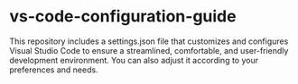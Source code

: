 # vs-code-configuration-guide
This repository includes a settings.json file that customizes and configures Visual Studio Code to ensure a streamlined, comfortable, and user-friendly development environment. You can also adjust it according to your preferences and needs.
